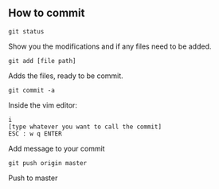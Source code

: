 ## How to commit

```
git status
```
Show you the modifications and if any files need to be added.
```
git add [file path]
```
Adds the files, ready to be commit.
```
git commit -a
```
Inside the vim editor:
```
i
[type whatever you want to call the commit]
ESC : w q ENTER
```
Add message to your commit
```
git push origin master
```
Push to master

